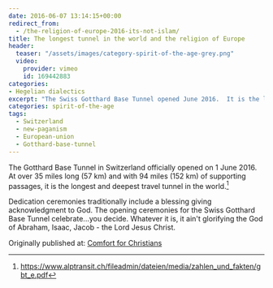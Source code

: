 ```yaml
---
date: 2016-06-07 13:14:15+00:00
redirect_from: 
  - /the-religion-of-europe-2016-its-not-islam/
title: The longest tunnel in the world and the religion of Europe
header:
  teaser: "/assets/images/category-spirit-of-the-age-grey.png"
  video:
    provider: vimeo
    id: 169442883
categories:
- Hegelian dialectics
excerpt: "The Swiss Gotthard Base Tunnel opened June 2016.  It is the longest and deepest travel tunnel in the world. Opening ceremonies celebrate..."
categories: spirit-of-the-age
tags:
  - Switzerland
  - new-paganism
  - European-union
  - Gotthard-base-tunnel
---
```



The Gotthard Base Tunnel in Switzerland officially opened on 1 June 2016.  At over 35 miles long (57 km) and with 94 miles (152 km) of supporting passages, it is the longest and deepest travel tunnel in the world.[^46110181]

[^46110181]: https://www.alptransit.ch/fileadmin/dateien/media/zahlen_und_fakten/gbt_e.pdf

Dedication ceremonies traditionally include a blessing giving acknowledgment to God.  The opening ceremonies for the Swiss Gotthard Base Tunnel celebrate...you decide.  Whatever it is, it ain't glorifying the God of Abraham, Isaac, Jacob - the Lord Jesus Christ.



<div>Originally published at: <a href='http://www.alecsatin.com/'>Comfort for Christians</a></div>
